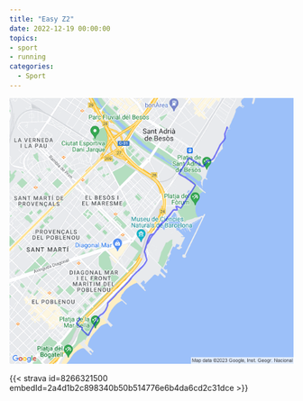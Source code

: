 ```yaml
---
title: "Easy Z2"
date: 2022-12-19 00:00:00
topics:
- sport
- running
categories:
  - Sport
---
```


![](images/20221219-activity-map.png)

{{< strava id=8266321500 embedId=2a4d1b2c898340b50b514776e6b4da6cd2c31dce >}}

